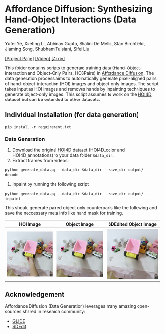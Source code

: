 # Affordance Diffusion: Synthesizing Hand-Object Interactions (Data Generation)
Yufei Ye, Xueting Li, Abhinav Gupta, Shalini De Mello, Stan Birchfield, Jiaming Song, Shubham Tulsiani, Sifei Liu

[[Project Page]](https://judyye.github.io/affordiffusion-www/) [[Video]](https://youtu.be/omhEoLzsopo) [[Arxiv]](https://arxiv.org/abs/2303.12538)

This folder contains scripts to generate training data (Hand-Object-interaction and Object-Only Pairs, HO3Pairs) in [Affordance Diffusion](https://judyye.github.io/affordiffusion-www/). The data generation process aims to automatically generate pixel-aligned pairs of hand-object-interaction (HOI) images and object-only images. 
The script takes input as HOI images and removes hands by inpainting techniques to generate object-only images.  This script assumes to work on the [HOI4D]((https://hoi4d.github.io/)) dataset but can be extended to other datasets.


## Individual Installation (for data generation)
```
pip install -r requirement.txt
```

### Data Generation
1. Download the original [HOI4D](https://hoi4d.github.io/) dataset (HOI4D_color and HOI4D_annotations) to your data folder `$data_dir`. 
1. Extract frames from videos:
```
python generate_data.py --data_dir $data_dir --save_dir output/ --decode
```
1. Inpaint by running the following script
```
python generate_data.py --data_dir $data_dir --save_dir output/ --inpaint
```

This should generate paired object only counterparts like the following and save the neccessary meta info like hand mask for training. 

HOI Image | Object Image | SDEdited Object Image
---|---|---
![](docs/hoi.png) | ![](docs/obj.png) | ![](docs/sdedited.png)



## Acknowledgement
Affordance Diffusion (Data Generation) leverages many amazing open-sources shared in research community:
- [GLIDE](https://github.com/openai/glide-text2im)
- [SDEdit](https://github.com/ermongroup/SDEdit)
